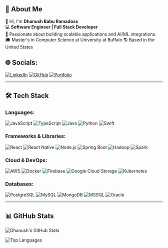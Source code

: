 ## 🚀 About Me

👋 Hi, I'm **Dhanush Babu Ramadoss**  
💻 **Software Engineer | Full Stack Developer**  
🚀 Passionate about building scalable applications and AI/ML integrations.  
🎓 Master's in Computer Science at University at Buffalo
🌎 Based in the United States  

## 🌐 Socials:

[![LinkedIn](https://img.shields.io/badge/LinkedIn-0A66C2?style=for-the-badge&logo=linkedin&logoColor=white)](https://www.linkedin.com/in/dhanush-babu-a23426130/) 
[![GitHub](https://img.shields.io/badge/GitHub-181717?style=for-the-badge&logo=github&logoColor=white)](https://github.com/DHANUSH1323)
[![Portfolio](https://img.shields.io/badge/Portfolio-000?style=for-the-badge&logo=vercel&logoColor=white)](https://dhanushbaburamadoss.netlify.app)

---
## 🛠 Tech Stack

### Languages:
![JavaScript](https://img.shields.io/badge/-JavaScript-F7DF1E?style=flat&logo=javascript&logoColor=black)
![TypeScript](https://img.shields.io/badge/-TypeScript-007ACC?style=flat&logo=typescript&logoColor=white)
![Java](https://img.shields.io/badge/-Java-007396?style=flat&logo=java&logoColor=white)
![Python](https://img.shields.io/badge/-Python-3776AB?style=flat&logo=python&logoColor=white)
![Swift](https://img.shields.io/badge/-Swift-FA7343?style=flat&logo=swift&logoColor=white)

### Frameworks & Libraries:
![React](https://img.shields.io/badge/-React-61DAFB?style=flat&logo=react&logoColor=black)
![React Native](https://img.shields.io/badge/-React_Native-61DAFB?style=flat&logo=react&logoColor=black)
![Node.js](https://img.shields.io/badge/-Node.js-339933?style=flat&logo=node.js&logoColor=white)
![Spring Boot](https://img.shields.io/badge/-Spring_Boot-6DB33F?style=flat&logo=springboot&logoColor=white)
![Hadoop](https://img.shields.io/badge/-Hadoop-66CCFF?style=flat&logo=apachehadoop&logoColor=black)
![Spark](https://img.shields.io/badge/-Spark-FF9900?style=flat&logo=apachespark&logoColor=black)

### Cloud & DevOps:
![AWS](https://img.shields.io/badge/-AWS-232F3E?style=flat&logo=amazon-aws&logoColor=white)
![Docker](https://img.shields.io/badge/-Docker-2496ED?style=flat&logo=docker&logoColor=white)
![Firebase](https://img.shields.io/badge/-Firebase-FFCA28?style=flat&logo=firebase&logoColor=black)
![Google Cloud Storage](https://img.shields.io/badge/-GCS-4285F4?style=flat&logo=googlecloud&logoColor=white)
![Kubernetes](https://img.shields.io/badge/-Kubernetes-326CE5?style=flat&logo=kubernetes&logoColor=white)

### Databases:
![PostgreSQL](https://img.shields.io/badge/-PostgreSQL-4169E1?style=flat&logo=postgresql&logoColor=white)
![MySQL](https://img.shields.io/badge/-MySQL-4479A1?style=flat&logo=mysql&logoColor=white)
![MongoDB](https://img.shields.io/badge/-MongoDB-47A248?style=flat&logo=mongodb&logoColor=white)
![MSSQL](https://img.shields.io/badge/-MSSQL-CC2927?style=flat&logo=microsoft-sql-server&logoColor=white)
![Oracle](https://img.shields.io/badge/-Oracle-F80000?style=flat&logo=oracle&logoColor=white)

---
## 📊 GitHub Stats

![Dhanush's GitHub Stats](https://github-readme-stats.vercel.app/api?username=DHANUSH1323&show_icons=true&theme=dark&count_private=true&include_all_commits=true)

![Top Languages](https://github-readme-stats.vercel.app/api/top-langs/?username=DHANUSH1323&langs_count=10&layout=compact&theme=dark&hide=jupyter%20notebook&exclude_repo=repo1,repo2&count_private=true)
